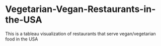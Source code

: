 # Vegetarian-Vegan-Restaurants-in-the-USA
This is a tableau visualization of restaurants that serve vegan/vegetarian food in the USA

